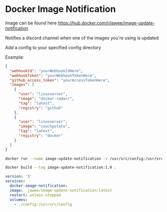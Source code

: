 # Docker Image Notification

Image can be found here https://hub.docker.com/r/jawee/image-update-notification

Notifies a discord channel when one of the images you're using is updated

Add a config to your specified config directory

Example:
```json
{
  "webhookId": "yourWebhookIdHere",
  "webhookToken": "yourWebhookTokenHere",
  "github_access_token": "yourAccessTokenHere",
  "images": [
    {
      "user": "linuxserver",
      "image": "docker-radarr",
      "tag": "latest",
      "registry": "github"
    },
    {
      "user": "linuxserver",
      "image": "couchpotato",
      "tag": "latest",
      "registry": "docker"
    }
  ]
}
```

```bash
docker run --name image-update-notification -v /usr/src/config:/usr/src/config image-update-notification:1.0
```

```bash
docker build --tag image-update-notification:1.0 .
```


```yml
version: '3'
services:
  docker-image-notification:
  image:  jawee/image-update-notification:latest
  restart: unless-stopped
  volumes:
    - ./config:/usr/src/config
```
